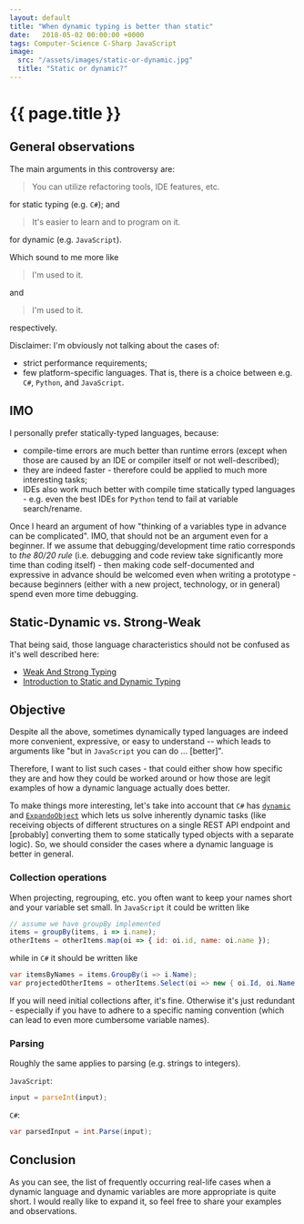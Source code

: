 ```yaml
---
layout: default
title: "When dynamic typing is better than static"
date:   2018-05-02 00:00:00 +0000
tags: Computer-Science C-Sharp JavaScript
image:
  src: "/assets/images/static-or-dynamic.jpg"
  title: "Static or dynamic?"
---
```


# {{ page.title }}

## General observations

The main arguments in this controversy are:
> You can utilize refactoring tools, IDE features, etc.

for static typing (e.g. `C#`); and
> It's easier to learn and to program on it.

for dynamic (e.g. `JavaScript`).

Which sound to me more like
> I'm used to it.

and
> I'm used to it.

respectively.

Disclaimer:
I'm obviously not talking about the cases of:
* strict performance requirements;
* few platform-specific languages.
That is, there is a choice between e.g. `C#`, `Python`, and `JavaScript`.

## IMO

I personally prefer statically-typed languages, because:
* compile-time errors are much better than runtime errors
  (except when those are caused by an IDE or compiler itself or not well-described);
* they are indeed faster - therefore could be applied to much more interesting tasks;
* IDEs also work much better with compile time statically typed languages -
  e.g. even the best IDEs for `Python` tend to fail at variable search/rename.

Once I heard an argument of how "thinking of a variables type in advance can be complicated".
IMO, that should not be an argument even for a beginner.
If we assume that debugging/development time ratio corresponds to _the 80/20 rule_
(i.e. debugging and code review take significantly more time than coding itself) -
then making code self-documented and expressive in advance should be welcomed even when writing a prototype -
because beginners (either with a new project, technology, or in general) spend even more time debugging.

## Static-Dynamic vs. Strong-Weak

That being said, those language characteristics should not be confused as it's well described here:
* [Weak And Strong Typing](http://wiki.c2.com/?WeakAndStrongTyping)
* [Introduction to Static and Dynamic Typing](https://www.sitepoint.com/typing-versus-dynamic-typing/)

## Objective

Despite all the above, sometimes dynamically typed languages are indeed more convenient, expressive, or easy to understand -- which leads to arguments like "but in `JavaScript` you can do ... [better]".

Therefore, I want to list such cases - that could either show how specific they are and how they could be worked around or how those are legit examples of how a dynamic language actually does better.

To make things more interesting, let's take into account that `C#` has [`dynamic`](https://docs.microsoft.com/en-us/dotnet/csharp/language-reference/keywords/dynamic) and [`ExpandoObject`](https://msdn.microsoft.com/en-us/library/system.dynamic.expandoobject(v=vs.110).aspx) which lets us solve inherently dynamic tasks (like receiving objects of different structures on a single REST API endpoint and [probably] converting them to some statically typed objects with a separate logic). So, we should consider the cases where a dynamic language is better in general.

### Collection operations

When projecting, regrouping, etc. you often want to keep your names short and your variable set small.
In `JavaScript` it could be written like
```js
// assume we have groupBy implemented
items = groupBy(items, i => i.name);
otherItems = otherItems.map(oi => { id: oi.id, name: oi.name });
```
while in `C#` it should be written like
```csharp
var itemsByNames = items.GroupBy(i => i.Name);
var projectedOtherItems = otherItems.Select(oi => new { oi.Id, oi.Name });
```

If you will need initial collections after, it's fine. Otherwise it's just redundant -
especially if you have to adhere to a specific naming convention (which can lead to even more cumbersome variable names).

### Parsing

Roughly the same applies to parsing (e.g. strings to integers).

`JavaScript`:
```js
input = parseInt(input);
```
`C#`:
```csharp
var parsedInput = int.Parse(input);
```

## Conclusion

As you can see, the list of frequently occurring real-life cases when a dynamic language
and dynamic variables are more appropriate is quite short. I would really like to expand it,
so feel free to share your examples and observations.
